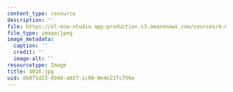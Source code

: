 ```yaml
---
content_type: resource
description: ''
file: https://ol-ocw-studio-app-production.s3.amazonaws.com/courses/4-614-religious-architecture-and-islamic-cultures-fall-2002/db871d238946a0271c080e4e22fc756e_4016.jpg
file_type: image/jpeg
image_metadata:
  caption: ''
  credit: ''
  image-alt: ''
resourcetype: Image
title: 4016.jpg
uid: db871d23-8946-a027-1c08-0e4e22fc756e
---
```

